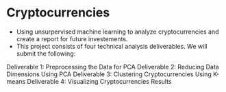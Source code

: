# Cryptocurrencies
- Using unsurpervised machine learning to analyze cryptocurrencies and create a report for future investements.
- This project consists of four technical analysis deliverables. We will submit the following:

Deliverable 1: Preprocessing the Data for PCA
Deliverable 2: Reducing Data Dimensions Using PCA
Deliverable 3: Clustering Cryptocurrencies Using K-means
Deliverable 4: Visualizing Cryptocurrencies Results
